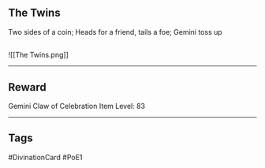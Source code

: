 ## The Twins
Two sides of a coin;
Heads for a friend,
tails a foe;
Gemini toss up
## 
![[The Twins.png]]

---
## Reward
Gemini Claw of Celebration
Item Level: 83

---
## Tags
#DivinationCard
#PoE1